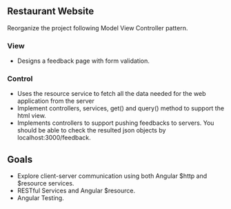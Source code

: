 ## Restaurant Website
Reorganize the project following Model View Controller pattern.

### View
* Designs a feedback page with form validation.

### Control
* Uses the resource service to fetch all the data needed for the web application from the server
* Implement controllers, services, get() and query() method to support the html view.
* Implements controllers to support pushing feedbacks to servers.
You should be able to check the resulted json objects by localhost:3000/feedback.

## Goals

* Explore client-server communication using both Angular $http and $resource services.
* RESTful Services and Angular $resource.
* Angular Testing.